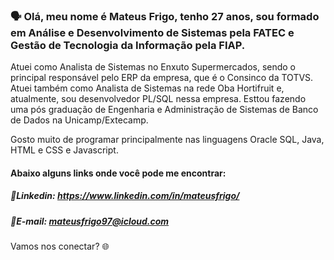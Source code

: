 ### &#128483; Olá, meu nome é Mateus Frigo, tenho 27 anos, sou formado em Análise e Desenvolvimento de Sistemas pela FATEC e Gestão de Tecnologia da Informação pela FIAP.
Atuei como Analista de Sistemas no Enxuto Supermercados, sendo o principal responsável pelo ERP da empresa, que é o Consinco da TOTVS.
Atuei também como Analista de Sistemas na rede Oba Hortifruit e, atualmente, sou desenvolvedor PL/SQL nessa empresa.
Esttou fazendo uma pós graduação de Engenharia e Administração de Sistemas de Banco de Dados na Unicamp/Extecamp.

Gosto muito de programar principalmente nas linguagens Oracle SQL, Java, HTML e CSS e Javascript.

#### Abaixo alguns links onde você pode me encontrar:

#####  &#128188;Linkedin: https://www.linkedin.com/in/mateusfrigo/
#####  &#128233;E-mail: mateusfrigo97@icloud.com

Vamos nos conectar? &#127760;


